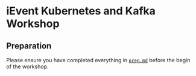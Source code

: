 # iEvent Kubernetes and Kafka Workshop 

## Preparation

Please ensure you have completed everything in [`prep.md`][prep.md] before the begin of the
workshop.

[prep.md]: ./prep.md

